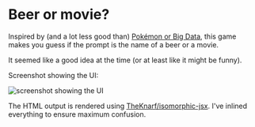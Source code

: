 # Beer or movie?

Inspired by (and a lot less good than) [Pokémon or Big Data](https://pixelastic.github.io/pokemonorbigdata/), this game makes you guess if the prompt is the name of a beer or a movie.

It seemed like a good idea at the time (or at least like it might be funny).

Screenshot showing the UI:

![screenshot showing the UI](https://i.imgur.com/73itJ41.png)

The HTML output is rendered using [TheKnarf/isomorphic-jsx](https://github.com/TheKnarf/isomorphic-jsx). I've inlined everything to ensure maximum confusion.
